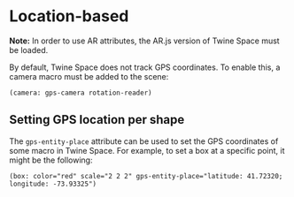 # Location-based

**Note:** In order to use AR attributes, the AR.js version of Twine Space must be loaded.

By default, Twine Space does not track GPS coordinates. To enable this, a camera macro must be added to the scene:

```twee
(camera: gps-camera rotation-reader)
```

## Setting GPS location per shape

The `gps-entity-place` attribute can be used to set the GPS coordinates of some macro in Twine Space. For example, to set a box at a specific point, it might be the following:

```twee
(box: color="red" scale="2 2 2" gps-entity-place="latitude: 41.72320; longitude: -73.93325")
```
